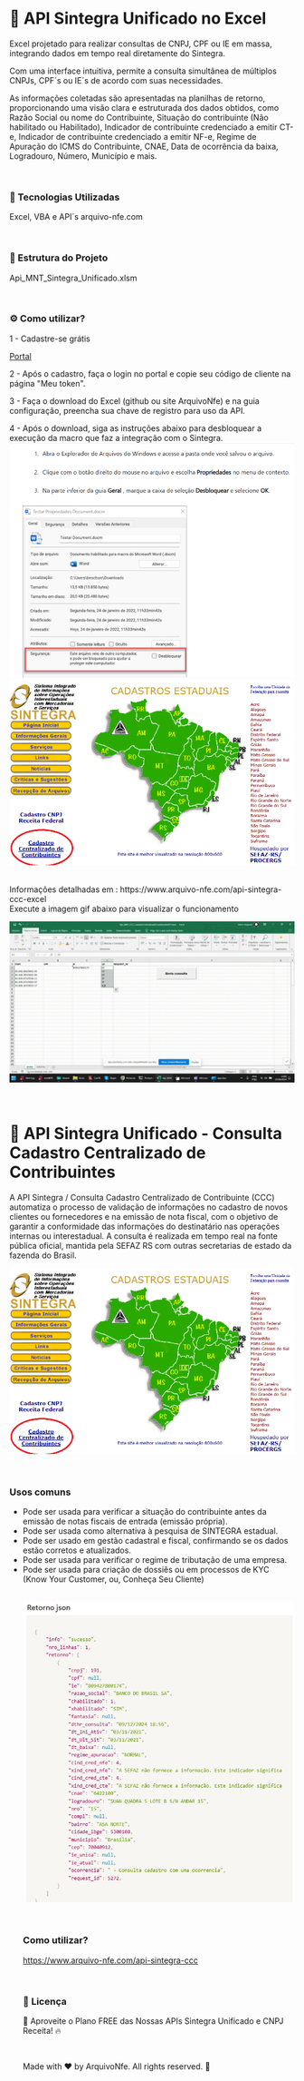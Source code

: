 <h1>📌 API Sintegra Unificado no Excel</h1>

Excel projetado para realizar consultas de CNPJ, CPF ou IE em massa, integrando dados em tempo real diretamente do Sintegra.

Com uma interface intuitiva, permite a consulta simultânea de múltiplos CNPJs, CPF´s ou IE´s de acordo com suas necessidades.

As informações coletadas são apresentadas na planilhas de retorno, proporcionando uma visão clara e estruturada dos dados obtidos, como Razão Social ou nome do Contribuinte, Situação do contribuinte (Não habilitado ou Habilitado), Indicador de contribuinte credenciado a emitir CT-e, Indicador de contribuinte credenciado a emitir NF-e, Regime de Apuração do ICMS do Contribuinte, CNAE, Data de ocorrência da baixa, Logradouro, Número, Município e mais.

<br>

<h3>🚀 Tecnologias Utilizadas</h3>

Excel, VBA e API´s arquivo-nfe.com

<br>

<h3>📂 Estrutura do Projeto</h3>

Api_MNT_Sintegra_Unificado.xlsm

<br>

<h3>⚙️ Como utilizar? </h3>

1 - Cadastre-se grátis 

[Portal](https://g120c7c9d7b60c3-mnt.adb.sa-vinhedo-1.oraclecloudapps.com/ords/r/wksp_mnt/anfe/login)

2 - Após o cadastro, faça o login no portal e copie seu código de cliente na página "Meu token".

3 - Faça o download do Excel (github ou site ArquivoNfe) e na guia configuração, preencha sua chave de registro para uso da API.

4 - Após o download, siga as instruções abaixo para desbloquear a execução da macro que faz a integração com o Sintegra. 
![Excel habilitar macro](habilitar_macro_excel.png)
![Sintegra](sintegra.png)

<br>
Informaçôes detalhadas em :
https://www.arquivo-nfe.com/api-sintegra-ccc-excel

<br>
Execute a imagem gif abaixo para visualizar o funcionamento

![funcionamento](Sintegra_ccc_excel.gif)
<!--<img src="Sintegra_ccc_excel.gif" width="80%" height="80%">-->

<br>

<h1>📌 API Sintegra Unificado - Consulta Cadastro Centralizado de Contribuintes</h1>

A API Sintegra / Consulta Cadastro Centralizado de Contribuinte (CCC) automatiza o processo de validação de informações no cadastro de novos clientes ou fornecedores e na emissão de nota fiscal, com o objetivo de garantir a conformidade das informações do destinatário nas operações internas ou interestadual. A consulta é realizada em tempo real na fonte pública oficial, mantida pela SEFAZ RS com outras secretarias de estado da fazenda do Brasil. 

![Sintegra](sintegra.png)

<br>

<h3>Usos comuns</h3>

<ul>
<li>  
Pode ser usada para verificar a situação do contribuinte antes da emissão de notas fiscais de entrada (emissão própria).
</li>
<li>  
Pode ser usada como alternativa à pesquisa de SINTEGRA estadual.
</li>
<li>
Pode ser usado em gestão cadastral e fiscal, confirmando se os dados estão corretos e atualizados.
</li>
<li>  
Pode ser usada para verificar o regime de tributação de uma empresa.
</li>
<li>
Pode ser usada para criação de dossiês ou em processos de KYC (Know Your Customer, ou, Conheça Seu Cliente)
</li>

<br>

![Retorno json](exemplo_ccc_retorno_json.png)

<br>

<h3>Como utilizar?</h3>

https://www.arquivo-nfe.com/api-sintegra-ccc

<br>

<h3>📝 Licença</h3>

🚀 Aproveite o Plano FREE das Nossas APIs Sintegra Unificado e CNPJ Receita! 🔥

<br>

Made with ❤️ by ArquivoNfe. All rights reserved.  🚀
